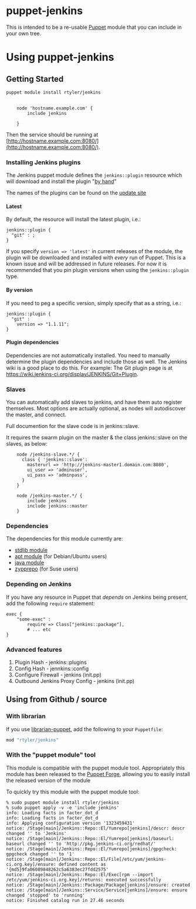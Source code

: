 # puppet-jenkins

This is intended to be a re-usable
[Puppet](http://www.puppetlabs.com/puppet/introduction/) module that you can
include in your own tree.

# Using puppet-jenkins

## Getting Started
```bash
puppet module install rtyler/jenkins
```

```puppet

    node 'hostname.example.com' {
        include jenkins

    }
```
Then the service should be running at [http://hostname.example.com:8080/](http://hostname.example.com:8080/).

### Installing Jenkins plugins


The Jenkins puppet module defines the `jenkins::plugin` resource which
will download and install the plugin "[by
hand](https://wiki.jenkins-ci.org/display/JENKINS/Plugins#Plugins-Byhand)"

The names of the plugins can be found on the [update
site](http://updates.jenkins-ci.org/download/plugins)

#### Latest

By default, the resource will install the latest plugin, i.e.:

    jenkins::plugin {
      "git" : ;
    }

If you specify `version => 'latest'` in current releases of the module, the
plugin will be downloaded and installed with *every* run of Puppet. This is a
known issue and will be addressed in future releases. For now it is recommended
that you pin plugin versions when using the `jenkins::plugin` type.

#### By version
If you need to peg a specific version, simply specify that as a string, i.e.:

    jenkins::plugin {
      "git" :
        version => "1.1.11";
    }

#### Plugin dependencies
Dependencies are not automatically installed. You need to manually determine the plugin dependencies and include those as well. The Jenkins wiki is a good place to do this. For example: The Git plugin page is at https://wiki.jenkins-ci.org/display/JENKINS/Git+Plugin.

### Slaves
You can automatically add slaves to jenkins, and have them auto register themselves.  Most options are actually optional, as nodes will autodiscover the master, and connect.

Full documention for the slave code is in jenkins::slave.

It requires the swarm plugin on the master & the class jenkins::slave on the slaves, as below:

```puppet
    node /jenkins-slave.*/ {
      class { 'jenkins::slave':
        masterurl => 'http://jenkins-master1.domain.com:8080',
        ui_user => 'adminuser',
        ui_pass => 'adminpass',
      }
    }

    node /jenkins-master.*/ {
        include jenkins
        include jenkins::master
    }
```

### Dependencies

The dependencies for this module currently are:

* [stdlib module](http://forge.puppetlabs.com/puppetlabs/stdlib)
* [apt module](http://forge.puppetlabs.com/puppetlabs/apt) (for Debian/Ubuntu users)
* [java module](http://github.com/puppetlabs/puppetlabs-java)
* [zypprepo](https://forge.puppetlabs.com/darin/zypprepo) (for Suse users)


### Depending on Jenkins

If you have any resource in Puppet that *depends* on Jenkins being present, add
the following `require` statement:

    exec {
        "some-exec" :
            require => Class["jenkins::package"],
            # ... etc
    }


### Advanced features
1. Plugin Hash - jenkins::plugins
2. Config Hash - jennkins::config
3. Configure Firewall - jenkins (init.pp)
4. Outbound Jenkins Proxy Config - jenkins (init.pp)


## Using from Github / source

### With librarian

If you use [librarian-puppet](https://github.com/rodjek/librarian-puppet), add
the following to your `Puppetfile`:

```ruby
mod "rtyler/jenkins"
```

### With the "puppet module" tool

This module is compatible with the puppet module tool. Appropriately this
module has been released to the [Puppet Forge](http://forge.puppetlabs.com/),
allowing you to easily install the released version of the module

To quickly try this module with the puppet module tool:

    % sudo puppet module install rtyler/jenkins
    % sudo puppet apply -v -e 'include jenkins'
    info: Loading facts in facter_dot_d
    info: Loading facts in facter_dot_d
    info: Applying configuration version '1323459431'
    notice: /Stage[main]/Jenkins::Repo::El/Yumrepo[jenkins]/descr: descr changed '' to 'Jenkins'
    notice: /Stage[main]/Jenkins::Repo::El/Yumrepo[jenkins]/baseurl: baseurl changed '' to 'http://pkg.jenkins-ci.org/redhat/'
    notice: /Stage[main]/Jenkins::Repo::El/Yumrepo[jenkins]/gpgcheck: gpgcheck changed '' to '1'
    notice: /Stage[main]/Jenkins::Repo::El/File[/etc/yum/jenkins-ci.org.key]/ensure: defined content as '{md5}9fa06089848262c5a6383ec27fdd2575'
    notice: /Stage[main]/Jenkins::Repo::El/Exec[rpm --import /etc/yum/jenkins-ci.org.key]/returns: executed successfully
    notice: /Stage[main]/Jenkins::Package/Package[jenkins]/ensure: created
    notice: /Stage[main]/Jenkins::Service/Service[jenkins]/ensure: ensure changed 'stopped' to 'running'
    notice: Finished catalog run in 27.46 seconds

